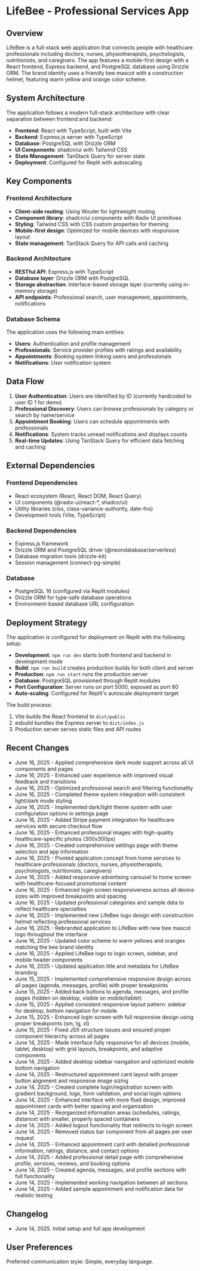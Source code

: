 # LifeBee - Professional Services App

## Overview

LifeBee is a full-stack web application that connects people with healthcare professionals including doctors, nurses, physiotherapists, psychologists, nutritionists, and caregivers. The app features a mobile-first design with a React frontend, Express backend, and PostgreSQL database using Drizzle ORM. The brand identity uses a friendly bee mascot with a construction helmet, featuring warm yellow and orange color scheme.

## System Architecture

The application follows a modern full-stack architecture with clear separation between frontend and backend:

- **Frontend**: React with TypeScript, built with Vite
- **Backend**: Express.js server with TypeScript
- **Database**: PostgreSQL with Drizzle ORM
- **UI Components**: shadcn/ui with Tailwind CSS
- **State Management**: TanStack Query for server state
- **Deployment**: Configured for Replit with autoscaling

## Key Components

### Frontend Architecture
- **Client-side routing**: Using Wouter for lightweight routing
- **Component library**: shadcn/ui components with Radix UI primitives
- **Styling**: Tailwind CSS with CSS custom properties for theming
- **Mobile-first design**: Optimized for mobile devices with responsive layout
- **State management**: TanStack Query for API calls and caching

### Backend Architecture
- **RESTful API**: Express.js with TypeScript
- **Database layer**: Drizzle ORM with PostgreSQL
- **Storage abstraction**: Interface-based storage layer (currently using in-memory storage)
- **API endpoints**: Professional search, user management, appointments, notifications

### Database Schema
The application uses the following main entities:
- **Users**: Authentication and profile management
- **Professionals**: Service provider profiles with ratings and availability
- **Appointments**: Booking system linking users and professionals
- **Notifications**: User notification system

## Data Flow

1. **User Authentication**: Users are identified by ID (currently hardcoded to user ID 1 for demo)
2. **Professional Discovery**: Users can browse professionals by category or search by name/service
3. **Appointment Booking**: Users can schedule appointments with professionals
4. **Notifications**: System tracks unread notifications and displays counts
5. **Real-time Updates**: Using TanStack Query for efficient data fetching and caching

## External Dependencies

### Frontend Dependencies
- React ecosystem (React, React DOM, React Query)
- UI components (@radix-ui/react-*, shadcn/ui)
- Utility libraries (clsx, class-variance-authority, date-fns)
- Development tools (Vite, TypeScript)

### Backend Dependencies
- Express.js framework
- Drizzle ORM and PostgreSQL driver (@neondatabase/serverless)
- Database migration tools (drizzle-kit)
- Session management (connect-pg-simple)

### Database
- PostgreSQL 16 (configured via Replit modules)
- Drizzle ORM for type-safe database operations
- Environment-based database URL configuration

## Deployment Strategy

The application is configured for deployment on Replit with the following setup:

- **Development**: `npm run dev` starts both frontend and backend in development mode
- **Build**: `npm run build` creates production builds for both client and server
- **Production**: `npm run start` runs the production server
- **Database**: PostgreSQL provisioned through Replit modules
- **Port Configuration**: Server runs on port 5000, exposed as port 80
- **Auto-scaling**: Configured for Replit's autoscale deployment target

The build process:
1. Vite builds the React frontend to `dist/public`
2. esbuild bundles the Express server to `dist/index.js`
3. Production server serves static files and API routes

## Recent Changes

- June 16, 2025 - Applied comprehensive dark mode support across all UI components and pages
- June 16, 2025 - Enhanced user experience with improved visual feedback and transitions
- June 16, 2025 - Optimized professional search and filtering functionality
- June 16, 2025 - Completed theme system integration with consistent light/dark mode styling
- June 16, 2025 - Implemented dark/light theme system with user configuration options in settings page
- June 16, 2025 - Added Stripe payment integration for healthcare services with secure checkout flow
- June 16, 2025 - Enhanced professional images with high-quality healthcare-specific photos (300x300px)
- June 16, 2025 - Created comprehensive settings page with theme selection and app information
- June 16, 2025 - Pivoted application concept from home services to healthcare professionals (doctors, nurses, physiotherapists, psychologists, nutritionists, caregivers)
- June 16, 2025 - Added responsive advertising carousel to home screen with healthcare-focused promotional content
- June 16, 2025 - Enhanced login screen responsiveness across all device sizes with improved breakpoints and spacing
- June 16, 2025 - Updated professional categories and sample data to reflect healthcare specialties
- June 16, 2025 - Implemented new LifeBee logo design with construction helmet reflecting professional services
- June 16, 2025 - Rebranded application to LifeBee with new bee mascot logo throughout the interface
- June 16, 2025 - Updated color scheme to warm yellows and oranges matching the bee brand identity
- June 16, 2025 - Applied LifeBee logo to login screen, sidebar, and mobile header components
- June 16, 2025 - Updated application title and metadata for LifeBee branding
- June 15, 2025 - Implemented comprehensive responsive design across all pages (agenda, messages, profile) with proper breakpoints
- June 15, 2025 - Added back buttons to agenda, messages, and profile pages (hidden on desktop, visible on mobile/tablet)
- June 15, 2025 - Applied consistent responsive layout pattern: sidebar for desktop, bottom navigation for mobile
- June 15, 2025 - Enhanced login screen with full responsive design using proper breakpoints (sm, lg, xl)
- June 15, 2025 - Fixed JSX structure issues and ensured proper component hierarchy across all pages
- June 14, 2025 - Made interface fully responsive for all devices (mobile, tablet, desktop) with grid layouts, breakpoints, and adaptive components
- June 14, 2025 - Added desktop sidebar navigation and optimized mobile bottom navigation
- June 14, 2025 - Restructured appointment card layout with proper button alignment and responsive image sizing
- June 14, 2025 - Created complete login/registration screen with gradient background, logo, form validation, and social login options
- June 14, 2025 - Enhanced interface with more fluid design, improved appointment cards with better spacing and organization
- June 14, 2025 - Reorganized information areas (schedules, ratings, distance) with smaller, properly spaced containers
- June 14, 2025 - Added logout functionality that redirects to login screen
- June 14, 2025 - Removed status bar component from all pages per user request
- June 14, 2025 - Enhanced appointment card with detailed professional information, ratings, distance, and contact options
- June 14, 2025 - Added professional detail page with comprehensive profile, services, reviews, and booking options
- June 14, 2025 - Created agenda, messages, and profile sections with full functionality
- June 14, 2025 - Implemented working navigation between all sections
- June 14, 2025 - Added sample appointment and notification data for realistic testing

## Changelog

- June 14, 2025. Initial setup and full app development

## User Preferences

Preferred communication style: Simple, everyday language.
